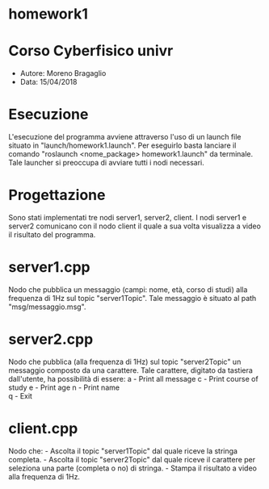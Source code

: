 # homework1

# Corso Cyberfisico univr
- Autore: Moreno Bragaglio
- Data: 15/04/2018

# Esecuzione
L'esecuzione del programma avviene attraverso l'uso di un launch file situato in "launch/homework1.launch". Per eseguirlo basta lanciare il comando "roslaunch <nome_package> homework1.launch" da terminale.
Tale launcher si preoccupa di avviare tutti i nodi necessari.

# Progettazione
Sono stati implementati tre nodi server1, server2, client. I nodi server1 e server2 comunicano con il nodo client il quale a sua volta visualizza a video il risultato del programma. 

# server1.cpp
Nodo che pubblica un messaggio (campi: nome, età, corso di studi) alla frequenza di 1Hz sul topic "server1Topic". Tale messaggio è situato al path "msg/messaggio.msg". 

# server2.cpp
Nodo che pubblica (alla frequenza di 1Hz) sul topic "server2Topic" un messaggio composto da una carattere. Tale carattere, digitato da tastiera dall'utente, ha possibilità di essere:
	a - Print all message
	c - Print course of study
	e - Print age
	n - Print name	
	q - Exit
 
# client.cpp 
Nodo che:
	- Ascolta il topic "server1Topic" dal quale riceve la stringa completa.
	- Ascolta il topic "server2Topic" dal quale riceve il carattere per seleziona una parte (completa o no) di stringa.
	- Stampa il risultato a video alla frequenza di 1Hz.
